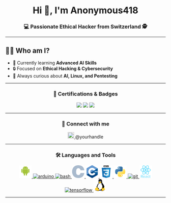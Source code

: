 <h1 align="center">Hi 👋, I'm Anonymous418</h1>
<h3 align="center">💻 Passionate Ethical Hacker from Switzerland 🕵️</h3>

---

## 🙋‍♂️ Who am I?
- 🌱 Currently learning **Advanced AI Skills**
- 🔒 Focused on **Ethical Hacking & Cybersecurity**
- 🚀 Always curious about **AI, Linux, and Pentesting**

---

<h3 align="center">📜 Certifications & Badges</h3>

<p align="center">
  <img src="https://img.shields.io/badge/Certified-Ethical%20Hacker-red?style=for-the-badge&logo=kalilinux&logoColor=white" />
  <img src="https://img.shields.io/badge/Linux-Power%20User-blue?style=for-the-badge&logo=linux&logoColor=white" />
  <img src="https://img.shields.io/badge/Python-Expert-yellow?style=for-the-badge&logo=python&logoColor=white" />
</p>

---

<h3 align="center">🤝 Connect with me</h3>
<p align="center">
  <a href="https://instagram.com/yourhandle" target="_blank">
    <img src="https://cdn-icons-png.flaticon.com/512/2111/2111463.png" width="20" height="20" />
  </a> 
  <span> @yourhandle </span>
</p>

---

<h3 align="center">🛠️ Languages and Tools</h3>
<p align="center"> 
  <a href="https://developer.android.com" target="_blank"> <img src="https://raw.githubusercontent.com/devicons/devicon/master/icons/android/android-original-wordmark.svg" alt="android" width="40" height="40"/> </a>
  <a href="https://www.arduino.cc/" target="_blank"> <img src="https://cdn.worldvectorlogo.com/logos/arduino-1.svg" alt="arduino" width="40" height="40"/> </a>
  <a href="https://www.gnu.org/software/bash/" target="_blank"> <img src="https://www.vectorlogo.zone/logos/gnu_bash/gnu_bash-icon.svg" alt="bash" width="40" height="40"/> </a>
  <a href="https://www.cprogramming.com/" target="_blank"> <img src="https://raw.githubusercontent.com/devicons/devicon/master/icons/c/c-original.svg" alt="c" width="40" height="40"/> </a>
  <a href="https://www.w3schools.com/cpp/" target="_blank"> <img src="https://raw.githubusercontent.com/devicons/devicon/master/icons/cplusplus/cplusplus-original.svg" alt="cplusplus" width="40" height="40"/> </a>
  <a href="https://www.w3schools.com/css/" target="_blank"> <img src="https://raw.githubusercontent.com/devicons/devicon/master/icons/css3/css3-original-wordmark.svg" alt="css3" width="40" height="40"/> </a>
  <a href="https://www.python.org" target="_blank"> <img src="https://raw.githubusercontent.com/devicons/devicon/master/icons/python/python-original.svg" alt="python" width="40" height="40"/> </a>
  <a href="https://git-scm.com/" target="_blank"> <img src="https://www.vectorlogo.zone/logos/git-scm/git-scm-icon.svg" alt="git" width="40" height="40"/> </a>
  <a href="https://reactjs.org/" target="_blank"> <img src="https://raw.githubusercontent.com/devicons/devicon/master/icons/react/react-original-wordmark.svg" alt="react" width="40" height="40"/> </a>
  <a href="https://www.tensorflow.org" target="_blank"> <img src="https://www.vectorlogo.zone/logos/tensorflow/tensorflow-icon.svg" alt="tensorflow" width="40" height="40"/> </a>
  <a href="https://www.linux.org/" target="_blank"> <img src="https://raw.githubusercontent.com/devicons/devicon/master/icons/linux/linux-original.svg" alt="linux" width="40" height="40"/> </a>
</p>

---
